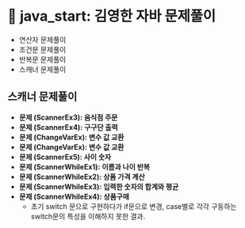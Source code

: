 # 📃 java_start: 김영한 자바 문제풀이
- 연산자 문제풀이
- 조건문 문제풀이
- 반복문 문제풀이
- 스캐너 문제풀이

## 스캐너 문제풀이
- **문제 (ScannerEx3): 음식점 주문**<br>
- **문제 (ScannerEx4): 구구단 출력**<br>
- **문제 (ChangeVarEx): 변수 값 교환**<br>
- **문제 (ChangeVarEx): 변수 값 교환**<br>
- **문제 (ScannerEx5): 사이 숫자**<br>
- **문제 (ScannerWhileEx1): 이름과 나이 반복**<br>
- **문제 (ScannerWhileEx2): 상품 가격 계산**<br>
- **문제 (ScannerWhileEx3): 입력한 숫자의 합계와 평균**<br>
- **문제 (ScannerWhileEx4): 상품구매**<br>
  - 초기 switch 문으로 구현하다가 if문으로 변경, case별로 각각 구동하는 switch문의 특성을 이해하지 못한 결과.
